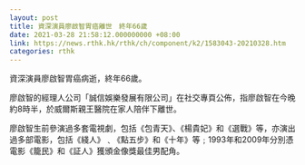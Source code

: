 ```yaml
---
layout: post
title: 資深演員廖啟智胃癌離世　終年66歲
date: 2021-03-28 21:58:12.000000000 +08:00
link: https://news.rthk.hk/rthk/ch/component/k2/1583043-20210328.htm
categories: rthk
---
```


資深演員廖啟智胃癌病逝，終年66歲。

廖啟智的經理人公司「誠信娛樂發展有限公司」在社交專頁公佈，指廖啟智在今晚約8時半，於威爾斯親王醫院在家人陪伴下離世。

廖啟智生前參演過多套電視劇，包括《包青天》、《楊貴妃》和《選戰》等，亦演出過多部電影，包括《綫人》﹑《點五步》和《十年》等﹔1993年和2009年分別憑電影《籠民》和《証人》獲頒金像獎最佳男配角。

